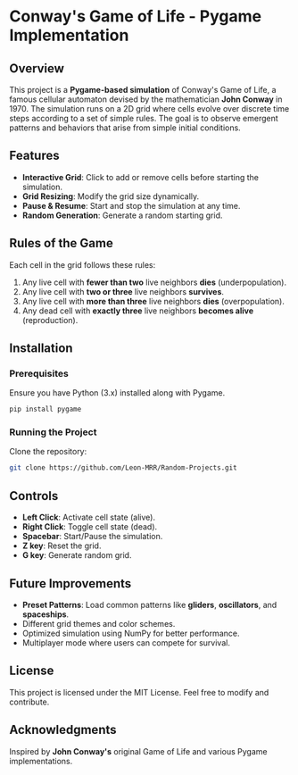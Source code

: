 # Conway's Game of Life - Pygame Implementation

## Overview
This project is a **Pygame-based simulation** of Conway's Game of Life, a famous cellular automaton devised by the mathematician **John Conway** in 1970. The simulation runs on a 2D grid where cells evolve over discrete time steps according to a set of simple rules. The goal is to observe emergent patterns and behaviors that arise from simple initial conditions.

## Features
- **Interactive Grid**: Click to add or remove cells before starting the simulation.
- **Grid Resizing**: Modify the grid size dynamically.
- **Pause & Resume**: Start and stop the simulation at any time.
- **Random Generation**: Generate a random starting grid.

## Rules of the Game
Each cell in the grid follows these rules:
1. Any live cell with **fewer than two** live neighbors **dies** (underpopulation).
2. Any live cell with **two or three** live neighbors **survives**.
3. Any live cell with **more than three** live neighbors **dies** (overpopulation).
4. Any dead cell with **exactly three** live neighbors **becomes alive** (reproduction).

## Installation
### Prerequisites
Ensure you have Python (3.x) installed along with Pygame.

```sh
pip install pygame
```

### Running the Project
Clone the repository:

```sh
git clone https://github.com/Leon-MRR/Random-Projects.git
```

## Controls
- **Left Click**: Activate cell state (alive).
- **Right Click**: Toggle cell state (dead).
- **Spacebar**: Start/Pause the simulation.
- **Z key**: Reset the grid. 
- **G key**: Generate random grid.

## Future Improvements
- **Preset Patterns**: Load common patterns like **gliders**, **oscillators**, and **spaceships**.
- Different grid themes and color schemes.
- Optimized simulation using NumPy for better performance.
- Multiplayer mode where users can compete for survival.

## License
This project is licensed under the MIT License. Feel free to modify and contribute.

## Acknowledgments
Inspired by **John Conway's** original Game of Life and various Pygame implementations.

